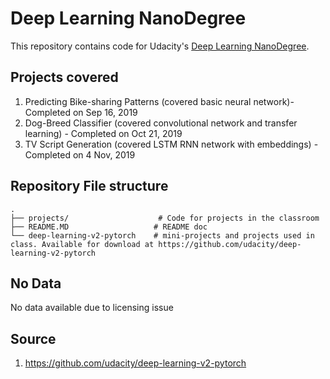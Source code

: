 # Deep Learning NanoDegree
This repository contains code for Udacity's [Deep Learning NanoDegree](https://www.udacity.com/course/deep-learning-nanodegree--nd101).

## Projects covered
1. Predicting Bike-sharing Patterns (covered basic neural network)- Completed on Sep 16, 2019
2. Dog-Breed Classifier (covered convolutional network and transfer learning) - Completed on Oct 21, 2019
3. TV Script Generation (covered LSTM RNN network with embeddings) - Completed on 4 Nov, 2019  

## Repository File structure
    .
    ├── projects/                    # Code for projects in the classroom
    ├── README.MD                   # README doc
    └── deep-learning-v2-pytorch    # mini-projects and projects used in class. Available for download at https://github.com/udacity/deep-learning-v2-pytorch

## No Data
No data available due to licensing issue

## Source
1. https://github.com/udacity/deep-learning-v2-pytorch
